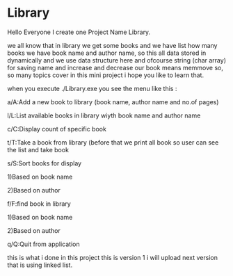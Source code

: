# Library

Hello Everyone I create one Project Name Library.

we all know that in library we get some books and we have list how many books we have book name and author name,
so this all data stored in dynamically and we use data structure here and ofcourse string (char array) for saving name 
and increase and decrease our book means memmove so, so many topics cover in this mini project i hope you like to learn that.

when you execute ./Library.exe you see the menu like this :

a/A:Add a new book to library (book name, author name and no.of pages)

l/L:List available books in library wiyth book name and author name

c/C:Display count of specific book

t/T:Take a book from library (before that we print all book so user can see the list and take book

s/S:Sort books for display

1)Based on book name
 
2)Based on author
 
f/F:find book in library

1)Based on book name
 
2)Based on author
 
q/Q:Quit from application




this is what i done in this project this is version 1 i will upload next version that is using linked list.
